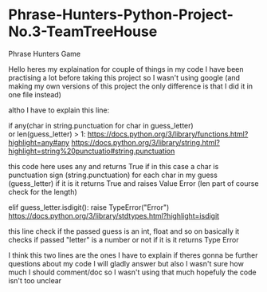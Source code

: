 # Phrase-Hunters-Python-Project-No.3-TeamTreeHouse
Phrase Hunters Game


Hello heres my explaination for couple of things in my code 
I have been practising a lot before taking this project so I wasn't using google
(and making my own versions of this project the only difference is that I did it in one file instead)

altho I have to explain this line:

if any(char in string.punctuation for char in guess_letter)\
                or len(guess_letter) > 1:
https://docs.python.org/3/library/functions.html?highlight=any#any
https://docs.python.org/3/library/string.html?highlight=string%20punctuatio#string.punctuation

this code here uses any and returns True if in this case a char is punctuation sign (string.punctuation) for each char in my guess (guess_letter) if it is
it returns True and raises Value Error (len part of course check for the length)

elif guess_letter.isdigit():
                raise TypeError("Error")
https://docs.python.org/3/library/stdtypes.html?highlight=isdigit

this line check if the passed guess is an int, float and so on basically it checks if passed "letter" is a number or not if it is it returns Type Error

I think this two lines are the ones I have to explain if theres gonna be further questions about my code I will gladly answer but also I wasn't sure how much I should comment/doc so I wasn't using that much 
hopefuly the code isn't too unclear
